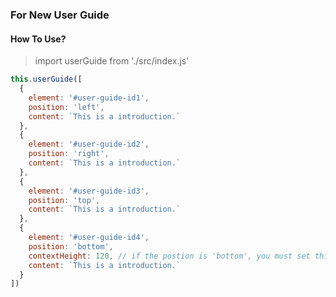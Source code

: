### For New User Guide
#### How To Use?
> import userGuide from './src/index.js'

```js 
this.userGuide([
  {
    element: '#user-guide-id1',
    position: 'left',
    content: `This is a introduction.`
  },
  {
    element: '#user-guide-id2',
    position: 'right',
    content: `This is a introduction.`
  },
  {
    element: '#user-guide-id3',
    position: 'top',
    content: `This is a introduction.`
  },
  {
    element: '#user-guide-id4',
    position: 'bottom',
    contextHeight: 120, // if the postion is 'bottom', you must set this contextHeight.
    content: `This is a introduction.`
  }
])
```
